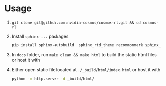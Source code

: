 # Usage

1. `git clone git@github.com:nvidia-cosmos/cosmos-rl.git && cd cosmos-rl`
2. Install `sphinx-...` packages
    ``` bash
    pip install sphinx-autobuild  sphinx_rtd_theme recommonmark sphinx_markdown_tables sphinx-argparse sphinx-jsonschema
    ```

3. In `docs` folder, run `make clean && make html` to build the static html files or host it with
4. Either open static file located at `./_build/html/index.html` or host it with
    ``` bash
    python -m http.server -d _build/html/
    ```